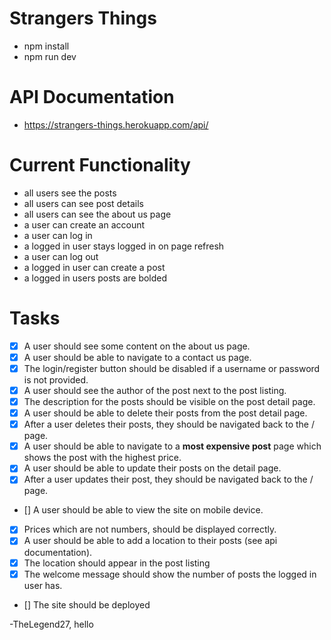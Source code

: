 # Strangers Things 

- npm install
- npm run dev

# API Documentation

- https://strangers-things.herokuapp.com/api/

# Current Functionality

- all users see the posts
- all users can see post details
- all users can see the about us page
- a user can create an account
- a user can log in
- a logged in user stays logged in on page refresh
- a user can log out
- a logged in user can create a post 
- a logged in users posts are bolded 

# Tasks

- [X] A user should see some content on the about us page.
- [X] A user should be able to navigate to a contact us page.
- [X] The login/register button should be disabled if a username or password is not provided.
- [X] A user should see the author of the post next to the post listing.
- [X] The description for the posts should be visible on the post detail page.
- [X] A user should be able to delete their posts from the post detail page.
- [X] After a user deletes their posts, they should be navigated back to the / page.
- [X] A user should be able to navigate to a **most expensive post** page which shows the post with the highest price.
- [X] A user should be able to update their posts on the detail page. 
- [X] After a user updates their post, they should be navigated back to the / page.
- [] A user should be able to view the site on mobile device.
- [X] Prices which are not numbers, should be displayed correctly.
- [X] A user should be able to add a location to their posts (see api documentation).
- [X] The location should appear in the post listing
- [X] The welcome message should show the number of posts the logged in user has.

- [] The site should be deployed

-TheLegend27, hello